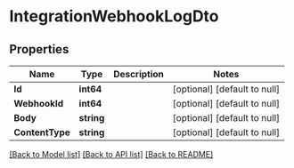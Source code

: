 # IntegrationWebhookLogDto

## Properties
Name | Type | Description | Notes
------------ | ------------- | ------------- | -------------
**Id** | **int64** |  | [optional] [default to null]
**WebhookId** | **int64** |  | [optional] [default to null]
**Body** | **string** |  | [optional] [default to null]
**ContentType** | **string** |  | [optional] [default to null]

[[Back to Model list]](../README.md#documentation-for-models) [[Back to API list]](../README.md#documentation-for-api-endpoints) [[Back to README]](../README.md)

